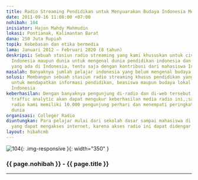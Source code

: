 ```yaml
---
title: Radio Streaming Pendidikan untuk Menyuarakan Budaya Indonesia Mendunia
date: 2011-09-16 11:08:00 +07:00
nohibah: 104
inisiator: Hajon Mahdy Mahmudin
lokasi: Pontianak, Kalimantan Barat
dana: 250 Juta Rupiah
topik: Kebebasan dan etika bermedia
lama: Januari 2012 – Februari 2020 (8 tahun)
deskripsi: Sebuah stasiun radio streaming yang kami khususkan untuk civitas akademi
  Indonesia maupun dunia untuk mengenal dunia pendidikan indonesia dan budaya lokal
  yang ada di Indonesia, tentu saja dengan kontribusi dari mahasiswa Indonesia
masalah: Banyaknya jumlah pelajar indonesia yang belum mengenal budaya lokal Indonesia
solusi: Membangun sebuah stasiun radio streaming khusus pendidikan yang dapat digunakan
  untuk mendapatkan informasi pendidikan, beasiswa maupun budaya lokal yang dimiliki
  Indonesia
keberhasilan: Dengan banyaknya pengunjung di-radio dan di-web tersebut dilihat dari
  traffic analytic akan dapat mengukur keberhasilan media radio ini,;sampai saat ini
  radio kami memiliki 10.000 pengunjung perhari dan menempati peringkat 600.000 di
  dunia
organisasi: Colleger Radio
diuntungkan: Para pelajar mulai dari sekolah dasar sampai mahasiswa di seluruh Indonesia
  yang dapat mengakses internet, karena akses radio ini dapat didengar diseluruh dunia
layout: hibahcmb
---
```


![104](/static/img/hibahcmb/104.png){: .img-responsive }{: width="350" }

### {{ page.nohibah }} - {{ page.title }}

---
